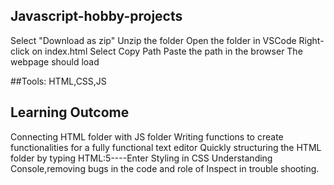 ##  Javascript-hobby-projects
Select "Download as zip"
Unzip the folder
Open the folder in VSCode
Right-click on index.html
Select Copy Path
Paste the path in the browser
The webpage should load

##Tools:
HTML,CSS,JS

## Learning Outcome
Connecting HTML folder with JS folder
Writing functions to create functionalities for a fully functional text editor
Quickly structuring the HTML folder by typing HTML:5----Enter
Styling in CSS
Understanding Console,removing bugs in the code and role of Inspect in trouble shooting.
